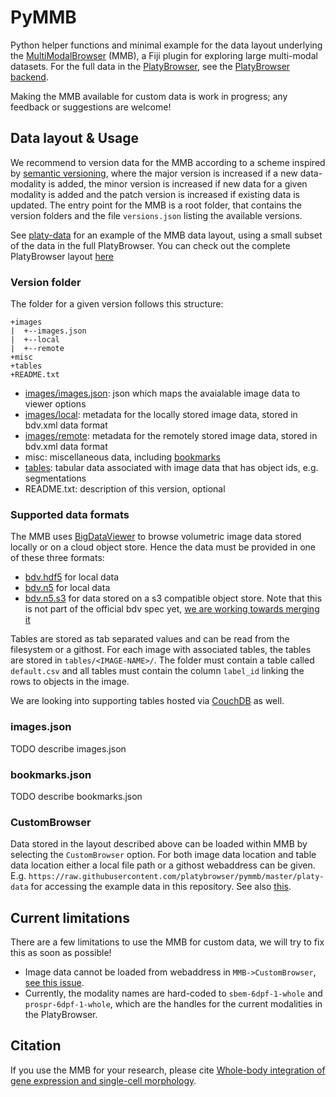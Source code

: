 # PyMMB

Python helper functions and minimal example for the data layout underlying the [MultiModalBrowser](https://github.com/platybrowser/mmb-fiji) (MMB), a Fiji plugin for exploring large multi-modal datasets. For the full data in the [PlatyBrowser](https://www.biorxiv.org/content/10.1101/2020.02.26.961037v1), see the [PlatyBrowser backend](https://github.com/platybrowser/platybrowser-backend).

Making the MMB available for custom data is work in progress; any feedback or suggestions are welcome!

## Data layout & Usage

We recommend to version data for the MMB according to a scheme inspired by [semantic versioning](https://semver.org/), where the major version is increased if a new data-modality is added, the minor version is increased if new data for a given modality is added and the patch version is increased if existing data is updated.
The entry point for the MMB is a root folder, that contains the version folders and the file `versions.json` listing the available versions.

See [platy-data](https://github.com/platybrowser/pymmb/tree/master/platy-data) for an example of 
the MMB data layout, using a small subset of the data in the full PlatyBrowser. You can check out the complete PlatyBrowser layout [here](https://github.com/platybrowser/pymmb/tree/master/platy-data)

### Version folder

The folder for a given version follows this structure:
```
+images
|  +--images.json
|  +--local
|  +--remote
+misc
+tables
+README.txt
```

- [images/images.json](): json which maps the avaialable image data to viewer options
- [images/local](): metadata for the locally stored image data, stored in bdv.xml data format
- [images/remote](): metadata for the remotely stored image data, stored in bdv.xml data format
- misc: miscellaneous data, including [bookmarks]()
- [tables](): tabular data associated with image data that has object ids, e.g. segmentations
- README.txt: description of this version, optional


### Supported data formats

The MMB uses [BigDataViewer](https://imagej.net/BigDataViewer) to browse volumetric image data stored locally or on a cloud object store.
Hence the data must be provided in one of these three formats:
- [bdv.hdf5](https://imagej.net/BigDataViewer#About_the_BigDataViewer_data_format) for local data
- [bdv.n5](https://github.com/bigdataviewer/bigdataviewer-core/blob/master/BDV%20N5%20format.md) for local data
- [bdv.n5.s3](https://github.com/saalfeldlab/n5-aws-s3) for data stored on a s3 compatible object store. Note that this is not part of the official bdv spec yet, [we are working towards merging it](https://github.com/bigdataviewer/bigdataviewer-core/issues/80)

Tables are stored as tab separated values and can be read from the filesystem or a githost.
For each image with associated tables, the tables are stored in `tables/<IMAGE-NAME>/`.
The folder must contain a table called `default.csv` and all tables must contain the column `label_id` linking the rows to objects in the image.

We are looking into supporting tables hosted via [CouchDB](https://couchdb.apache.org/) as well.


### images.json

TODO describe images.json


### bookmarks.json

TODO describe bookmarks.json


### CustomBrowser

Data stored in the layout described above can be loaded within MMB by selecting the `CustomBrowser` option.
For both image data location and table data location either a local file path or a githost webaddress can be given.
E.g. `https://raw.githubusercontent.com/platybrowser/pymmb/master/platy-data` for accessing the example data in this repository.
See also [this](https://github.com/platybrowser/mmb-fiji#advanced-options).


## Current limitations

There are a few limitations to use the MMB for custom data, we will try to fix this as soon as possible!

- Image data cannot be loaded from webaddress in `MMB->CustomBrowser`, [see this issue](https://github.com/platybrowser/mmb-fiji/issues/75).
- Currently, the modality names are hard-coded to `sbem-6dpf-1-whole` and `prospr-6dpf-1-whole`, 
which are the handles for the current modalities in the PlatyBrowser.

<!---
## Installation
-->

## Citation

If you use the MMB for your research, please cite [Whole-body integration of gene expression and single-cell morphology](https://www.biorxiv.org/content/10.1101/2020.02.26.961037v1).
